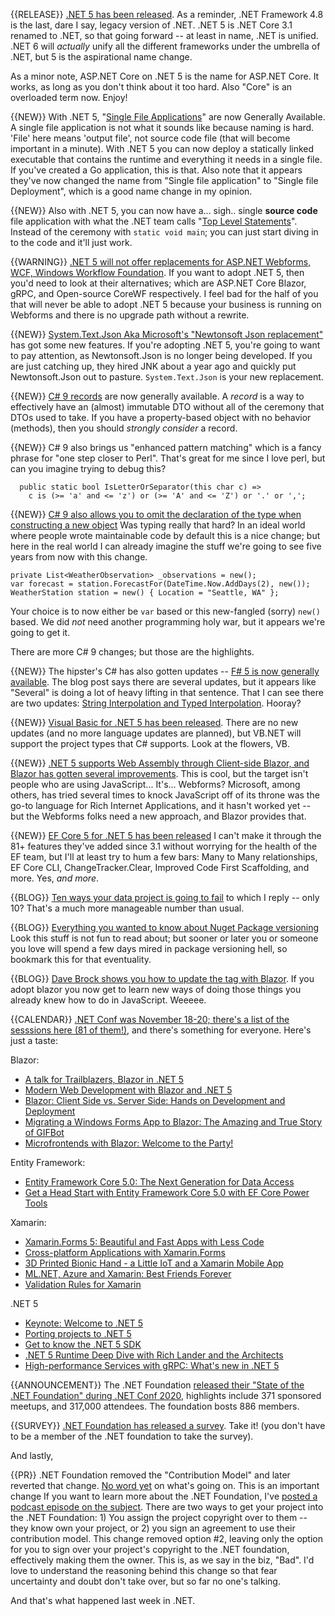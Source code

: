 {{RELEASE}} [.NET 5 has been released](https://github.com/dotnet/core/blob/master/release-notes/5.0/5.0.0/5.0.0.md).  As a reminder, .NET Framework 4.8 is the last, dare I say, legacy version of .NET.  .NET 5 is .NET Core 3.1 renamed to .NET, so that going forward -- at least in name, .NET is unified.  .NET 6 will *actually* unify all the different frameworks under the umbrella of .NET, but 5 is the aspirational name change.

As a minor note, ASP.NET Core on .NET 5 is the name for ASP.NET Core. It works, as long as you don't think about it too hard. Also "Core" is an overloaded term now. Enjoy!

{{NEW}} With .NET 5, "[Single File Applications](https://docs.microsoft.com/en-us/dotnet/core/deploying/single-file)" are now Generally Available. A single file application is not what it sounds like because naming is hard.  'File' here means 'output file', not source code file (that will become important in a minute).  With .NET 5 you can now deploy a statically linked executable that contains the runtime and everything it needs in a single file.  If you've created a Go application, this is that. Also note that it appears they've now changed the name from "Single file application" to "Single file Deployment", which is a good name change in my opinion. 


{{NEW}} Also with .NET 5, you can now have a... sigh.. single **source code** file application with what the .NET team calls "[Top Level Statements](https://docs.microsoft.com/en-us/dotnet/core/dotnet-five#c-updates)".  Instead of the ceremony with `static void main`; you can just start diving in to the code and it'll just work.

{{WARNING}} [.NET 5 will not offer replacements for ASP.NET Webforms, WCF, Windows Workflow Foundation](https://docs.microsoft.com/en-us/dotnet/core/dotnet-five#net-50-doesnt-replace-net-framework).  If you want to adopt .NET 5, then you'd need to look at their alternatives; which are ASP.NET Core Blazor, gRPC, and Open-source CoreWF respectively.  I feel bad for the half of you that will never be able to adopt .NET 5 because your business is running on Webforms and there is no upgrade path without a rewrite.

{{NEW}} [System.Text.Json Aka Microsoft's "Newtonsoft Json replacement"](https://docs.microsoft.com/en-us/dotnet/core/dotnet-five#systemtextjson-new-features) has got some new features.  If you're adopting .NET 5, you're going to want to pay attention, as Newtonsoft.Json is no longer being developed. If you are just catching up, they hired JNK about a year ago and quickly put Newtonsoft.Json out to pasture.  `System.Text.Json` is your new replacement.

{{NEW}} [C# 9 records](https://docs.microsoft.com/en-us/dotnet/csharp/whats-new/csharp-9) are now generally available.  A *record* is a way to effectively have an (almost) immutable DTO without all of the ceremony that DTOs used to take.  If you have a property-based object with no behavior (methods), then you should *strongly consider* a record.  

{{NEW}} C# 9 also brings us "enhanced pattern matching" which is a fancy phrase for "one step closer to Perl". That's great for me since I love perl, but can you imagine trying to debug this? 

```
  public static bool IsLetterOrSeparator(this char c) =>
    c is (>= 'a' and <= 'z') or (>= 'A' and <= 'Z') or '.' or ',';
```

{{NEW}} [C# 9 also allows you to omit the declaration of the type when constructing a new object](https://docs.microsoft.com/en-us/dotnet/csharp/whats-new/csharp-9#fit-and-finish-features)  Was typing really that hard?  In an ideal world where people wrote maintainable code by default this is a nice change; but here in the real world I can already imagine the stuff we're going to see five years from now with this change.

```
private List<WeatherObservation> _observations = new();
var forecast = station.ForecastFor(DateTime.Now.AddDays(2), new());
WeatherStation station = new() { Location = "Seattle, WA" };
```

Your choice is to now either be `var` based or this new-fangled (sorry) `new()` based.  We did *not* need another programming holy war, but it appears we're going to get it.


There are more C# 9 changes; but those are the highlights.

{{NEW}} The hipster's C# has also gotten updates -- [F# 5 is now generally available](https://docs.microsoft.com/en-us/dotnet/core/dotnet-five#f-updates).  The blog post says there are several updates, but it appears like "Several" is doing a lot of heavy lifting in that sentence. That I can see there are  two updates: [String Interpolation and Typed Interpolation](https://docs.microsoft.com/en-us/dotnet/core/dotnet-five#interpolated-strings). Hooray?  

{{NEW}} [Visual Basic for .NET 5 has been released](https://docs.microsoft.com/en-us/dotnet/core/dotnet-five#visual-basic-updates). There are no new updates (and no more language updates are planned), but VB.NET will support the project types that C# supports.  Look at the flowers, VB.

{{NEW}} [.NET 5 supports Web Assembly through Client-side Blazor, and Blazor has gotten several improvements](https://devblogs.microsoft.com/dotnet/announcing-net-5-0/). This is cool, but the target isn't people who are using JavaScript... It's... Webforms?  Microsoft, among others, has tried several times to knock JavaScript off of its throne was the go-to language for Rich Internet Applications, and it hasn't worked yet -- but the Webforms folks need a new approach, and Blazor provides that.

{{NEW}} [EF Core 5 for .NET 5 has been released](https://devblogs.microsoft.com/dotnet/announcing-the-release-of-ef-core-5-0/) I can't make it through the 81+ features they've added since 3.1 without worrying for the health of the EF team, but I'll at least try to hum a few bars:  Many to Many relationships, EF Core CLI, ChangeTracker.Clear, Improved Code First Scaffolding, and more.  Yes, *and more*.

{{BLOG}} [Ten ways your data project is going to fail](https://www.martingoodson.com/ten-ways-your-data-project-is-going-to-fail/) to which I reply -- only 10? That's a much more manageable number than usual.

{{BLOG}} [Everything you wanted to know about Nuget Package versioning](https://docs.microsoft.com/en-us/nuget/concepts/package-versioning) Look this stuff is not fun to read about; but sooner or later you or someone you love will spend a few days mired in package versioning hell, so bookmark this for that eventuality.

{{BLOG}} [Dave Brock shows you how to update the <head> tag with Blazor](https://daveabrock.com/2020/11/08/blast-off-blazor-update-head). If you adopt blazor you now get to learn new ways of doing those things you already knew how to do in JavaScript. Weeeee.

{{CALENDAR}} [.NET Conf was November 18-20; there's a list of the sesssions here (81 of them!)](https://www.youtube.com/playlist?list=PLdo4fOcmZ0oVWop1HEOml2OdqbDs6IlcI), and there's something for everyone. Here's just a taste:

Blazor:

- [A talk for Trailblazers, Blazor in .NET 5](https://www.youtube.com/watch?v=Nag6u5TxjIA&list=PLdo4fOcmZ0oVWop1HEOml2OdqbDs6IlcI&index=6)
- [Modern Web Development with Blazor and .NET 5](https://www.youtube.com/watch?v=CEjqhTGrqDY&list=PLdo4fOcmZ0oVWop1HEOml2OdqbDs6IlcI&index=9)
- [Blazor: Client Side vs. Server Side: Hands on Development and Deployment](https://www.youtube.com/watch?v=-FDQX1jmj64&list=PLdo4fOcmZ0oVWop1HEOml2OdqbDs6IlcI&index=34)
- [Migrating a Windows Forms App to Blazor: The Amazing and True Story of GIFBot](https://www.youtube.com/watch?v=NRDdu67VJH0&list=PLdo4fOcmZ0oVWop1HEOml2OdqbDs6IlcI&index=37)
- [Microfrontends with Blazor: Welcome to the Party!](https://www.youtube.com/watch?v=npff2NjVXEE&list=PLdo4fOcmZ0oVWop1HEOml2OdqbDs6IlcI&index=51)

Entity Framework:

- [Entity Framework Core 5.0: The Next Generation for Data Access](https://www.youtube.com/watch?v=BIImyq8qaD4&list=PLdo4fOcmZ0oVWop1HEOml2OdqbDs6IlcI&index=8)
- [Get a Head Start with Entity Framework Core 5.0 with EF Core Power Tools](https://www.youtube.com/watch?v=uph-AGyOd8c&list=PLdo4fOcmZ0oVWop1HEOml2OdqbDs6IlcI&index=50)

Xamarin:

- [Xamarin.Forms 5: Beautiful and Fast Apps with Less Code](https://www.youtube.com/watch?v=M7UVz82dE90&list=PLdo4fOcmZ0oVWop1HEOml2OdqbDs6IlcI&index=10)
- [Cross-platform Applications with Xamarin.Forms](https://www.youtube.com/watch?v=DNoe2adFIpw&list=PLdo4fOcmZ0oVWop1HEOml2OdqbDs6IlcI&index=49)
- [3D Printed Bionic Hand - a Little IoT and a Xamarin Mobile App](https://www.youtube.com/watch?v=y3h7pcg-jfA&list=PLdo4fOcmZ0oVWop1HEOml2OdqbDs6IlcI&index=62)
- [ML.NET, Azure and Xamarin: Best Friends Forever](https://www.youtube.com/watch?v=WKtUkZzi0jc&list=PLdo4fOcmZ0oVWop1HEOml2OdqbDs6IlcI&index=73)
- [Validation Rules for Xamarin](https://www.youtube.com/watch?v=HMsKzIqCYJg&list=PLdo4fOcmZ0oVWop1HEOml2OdqbDs6IlcI&index=75)

.NET 5

- [Keynote: Welcome to .NET 5](https://www.youtube.com/watch?v=o-esVzL3YLI&list=PLdo4fOcmZ0oVWop1HEOml2OdqbDs6IlcI&index=3)
- [Porting projects to .NET 5](https://www.youtube.com/watch?v=bvmd2F11jpA&list=PLdo4fOcmZ0oVWop1HEOml2OdqbDs6IlcI&index=7)
- [Get to know the .NET 5 SDK](https://www.youtube.com/watch?v=WmOCtlvNaTQ&list=PLdo4fOcmZ0oVWop1HEOml2OdqbDs6IlcI&index=12)
- [.NET 5 Runtime Deep Dive with Rich Lander and the Architects](https://www.youtube.com/watch?v=qJXJnop1bZ0&list=PLdo4fOcmZ0oVWop1HEOml2OdqbDs6IlcI&index=14)
- [High-performance Services with gRPC: What's new in .NET 5](https://www.youtube.com/watch?v=EJ8M2Em5Zzc&list=PLdo4fOcmZ0oVWop1HEOml2OdqbDs6IlcI&index=17)

{{ANNOUNCEMENT}} The .NET Foundation [released their "State of the .NET Foundation" during .NET Conf 2020](https://www.youtube.com/watch?v=ppIBnjAdgik&list=PLdo4fOcmZ0oVWop1HEOml2OdqbDs6IlcI&index=4), highlights include 371 sponsored meetups, and 317,000 attendees. The foundation bosts 886 members.

{{SURVEY}} [.NET Foundation has released a survey](https://dotnetfoundation.org/about/survey). Take it! (you don't have to be a member of the .NET foundation to take the survey).

And lastly,

{{PR}} .NET Foundation removed the "Contribution Model" and later reverted that change.  [No word yet](https://github.com/dotnet-foundation/projects/issues/122) on what's going on. This is an important change If you want to learn more about the .NET Foundation, I've [posted a podcast episode on the subject](https://podcast.lastweekin.net/4). There are two ways to get your project into the .NET Foundation: 1) You assign the project copyright over to them -- they know own your project, or 2) you sign an agreement to use their contribution model.  This change removed option #2, leaving only the option for you to sign over your project's copyright to the .NET foundation, effectively making them the owner.  This is, as we say in the biz, "Bad".  I'd love to understand the reasoning behind this change so that fear uncertainty and doubt don't take over, but so far no one's talking.

And that's what happened last week in .NET.
